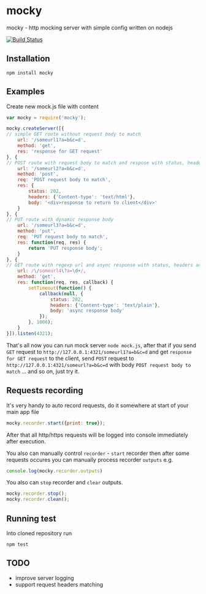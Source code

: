 # mocky

mocky - http mocking server with simple config written on nodejs

[![Build Status](https://travis-ci.org/2do2go/mocky.svg?branch=master)](https://travis-ci.org/2do2go/mocky)

## Installation

```
npm install mocky
```

## Examples

Create new mock.js file with content

```js
var mocky = require('mocky');

mocky.createServer([{
// simple GET route without request body to match
	url: '/someurl1?a=b&c=d',
	method: 'get',
	res: 'response for GET request'
}, {
// POST route with request body to match and respose with status, headers and body
	url: '/someurl2?a=b&c=d',
	method: 'post',
	req: 'POST request body to match',
	res: {
		status: 202,
		headers: {'Content-type': 'text/html'},
		body: '<div>response to return to client</div>'
	}
}, {
// PUT route with dynamic response body
	url: '/someurl3?a=b&c=d',
	method: 'put',
	req: 'PUT request body to match',
	res: function(req, res) {
		return 'PUT response body';
	}
}, {
// GET route with regexp url and async response with status, headers and body
	url: /\/someurl4\?a=\d+/,
	method: 'get',
	res: function(req, res, callback) {
		setTimeout(function() {
			callback(null, {
				status: 202,
				headers: {'Content-type': 'text/plain'},
				body: 'async response body'
			});
		}, 1000);
	}
}]).listen(4321);

```

That's all now you can run mock server `node mock.js`, after
that if you send `GET` request to `http://127.0.0.1:4321/someurl1?a=b&c=d` and
get `response for GET request` to the client, send `POST` request to
`http://127.0.0.1:4321/someurl?a=b&c=d` with body `POST request body to match`
... and so on, just try it.

## Requests recording

It's very handy to auto record requests, do it somewhere at start of your main
app file

```js
mocky.recorder.start({print: true});
```

After that all http/https requests will be logged into console immediately after
execution.

You also can manually control `recorder` - `start` recorder then after some
requests occures you can manually process recorder `outputs` e.g.

```js
console.log(mocky.recorder.outputs)
```

You also can `stop` recorder and `clear` outputs.

```js
mocky.recorder.stop();
mocky.recorder.clean();
```

## Running test

Into cloned repository run

```
npm test
```

## TODO
* improve server logging
* support request headers matching
